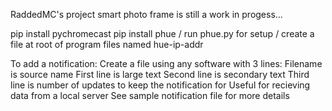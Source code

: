 RaddedMC's project smart photo frame is still a work in progess...

pip install pychromecast
pip install phue / run phue.py for setup / create a file at root of program files named hue-ip-addr

To add a notification:
Create a file using any software with 3 lines:
Filename is source name
First line is large text
Second line is secondary text
Third line is number of updates to keep the notification for
Useful for recieving data from a local server
See sample notification file for more details